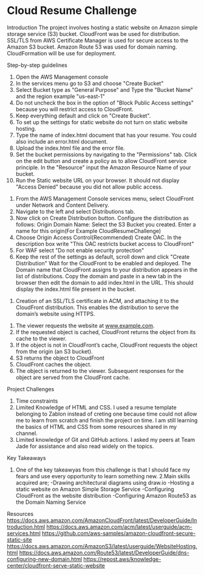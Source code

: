 # Cloud Resume Challenge 

Introduction
The project involves hosting a static website on Amazon simple storage service (S3) bucket. 
CloudFront was be used for distribution. SSL/TLS from AWS Certificate Manager is used for 
secure access to the Amazon S3 bucket. Amazon Route 53 was used for domain naming. CloudFormation 
will be use for deployment.                                                                                           

Step-by-step guidelines

<!-- Amazon Simple Storage Service configuration -->
1. Open the AWS Management console
2. In the services menu go to S3 and choose "Create Bucket"
3. Select Bucket type as "General Purpose" and Type the "Bucket Name" and the region example "us-east-1"
5. Do not uncheck the box in the option of "Block Public Access settings" because you will restrict access to 
    CloudFront.
6. Keep everything default and click on "Create Bucket".
7. To set up the settings for static website do not turn on static website hosting.
9. Type the name of index.html document that has your resume. You could also include an error.html document.
10. Upload the index.html file and the error file.
11. Set the bucket permissions by navigating to the "Permissions" tab.
    Click on the edit button and create a policy as to allow CloudFront service principle.
    In the "Resource" input the Amazon Resource Name of your bucket.
12. Run the Static website URL on your browser. It should not display "Access Denied" because you did not
     allow public access.


<!-- Creating a CloudFront Distribution -->
1. From the AWS Management Console services menu, select CloudFront under Network and Content Delivery.
2. Navigate to the left and select Distributions tab.
3. Now click on Create Distribution button. Configure the distribution as follows:
    Origin Domain Name: Select the S3 Bucket you created.
    Enter a name for this origin(For Example CloudResumeChallenge)
4. Choose Origin Access Control(Recommended)
    Create OAC. In the description box write "This OAC restricts bucket access to CloudFront" 
5. For WAF select "Do not enable security protection"
6. Keep the rest of the settings as default, scroll down and click "Create Distribution"
    Wait for the CloudFront to be enabled and deployed. The Domain name that CloudFront 
    assigns to your distribution appears in the list of distributions. Copy the domain and
    paste in a new tab in the browser then edit the domain to add index.html in the URL. 
    This should display the index.html file present in the bucket.

<!-- ACM Configuration -->
1. Creation of an SSL/TLS certificate in ACM, and attaching it to the CloudFront distribution.
    This enables the distribution to serve the domain’s website using HTTPS.

<!-- Aquiring a Domain Name --> 


<!-- Using Route53 for Domain Naming -->

<!-- Architectural Diagram   -->

1. The viewer requests the website at www.example.com.
2. If the requested object is cached, CloudFront returns the object from its cache to the viewer.
3. If the object is not in CloudFront’s cache, CloudFront requests the object from the origin (an S3 bucket).
4. S3 returns the object to CloudFront
5. CloudFront caches the object.
6. The object is returned to the viewer. Subsequent responses for the object are served from the CloudFront cache.

Project Challenges
1. Time constraints
2. Limited Knowledge of HTML and CSS. I used a resume template belonging to Zablon instead of creting one
    because time could not allow me to learn from scratch and finish the project on time. I am still learning the basics of HTML and CSS from some resources shared in my channel.
3. Limited knowledge of Git and GitHub actions. I asked my peers at Team Jade for assistance and also read 
    widely on the topics.

Key Takeaways
1. One of the key takeawyas from this challenge is that I should face my fears and use every opportunity to 
    learn something new. 
2.Main skills acquired are;
    -Drawing architectural diagrams using draw.io
    -Hosting a static website on Amazon Simple Storage Service
    -Configuring CloudFront as the website distribution
    -Configuring Amazon Route53 as the Domain Naming Service



Resources
https://docs.aws.amazon.com/AmazonCloudFront/latest/DeveloperGuide/Introduction.html
https://docs.aws.amazon.com/acm/latest/userguide/acm-services.html
https://github.com/aws-samples/amazon-cloudfront-secure-static-site
https://docs.aws.amazon.com/AmazonS3/latest/userguide/WebsiteHosting.html
https://docs.aws.amazon.com/Route53/latest/DeveloperGuide/dns-configuring-new-domain.html
https://repost.aws/knowledge-center/cloudfront-serve-static-website



